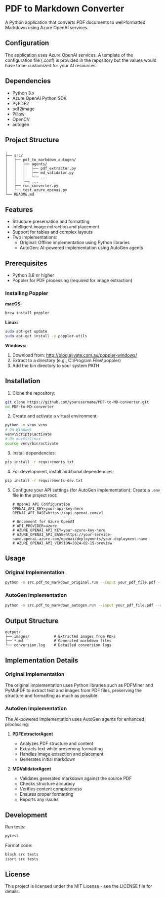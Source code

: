 # PDF to Markdown Converter

A Python application that converts PDF documents to well-formatted Markdown using Azure OpenAI services.

## Configuration

The application uses Azure OpenAI services. A template of the configuration file (.conf) is provided in the repository but the values would have to be customized for your AI resources.  

## Dependencies

- Python 3.x
- Azure OpenAI Python SDK
- PyPDF2
- pdf2image
- Pillow
- OpenCV
- autogen

## Project Structure

```
.
├── src/
│   ├── pdf_to_markdown_autogen/
│   │   ├── agents/
│   │   │   ├── pdf_extractor.py
│   │   │   ├── md_validator.py
│   │   │   └── ...
│   │   └── ...
│   ├── run_converter.py
│   └── test_azure_openai.py
└── README.md
```

## Features

- Structure preservation and formatting
- Intelligent image extraction and placement
- Support for tables and complex layouts
- Two implementations:
  - Original: Offline implementation using Python libraries
  - AutoGen: AI-powered implementation using AutoGen agents

## Prerequisites

- Python 3.8 or higher
- Poppler for PDF processing (required for image extraction)

### Installing Poppler

**macOS:**
```bash
brew install poppler
```

**Linux:**
```bash
sudo apt-get update
sudo apt-get install -y poppler-utils
```

**Windows:**
1. Download from: http://blog.alivate.com.au/poppler-windows/
2. Extract to a directory (e.g., C:\Program Files\poppler)
3. Add the bin directory to your system PATH

## Installation

1. Clone the repository:
```bash
git clone https://github.com/yourusername/PDF-to-MD-converter.git
cd PDF-to-MD-converter
```

2. Create and activate a virtual environment:
```bash
python -m venv venv
# On Windows
venv\Scripts\activate
# On macOS/Linux
source venv/bin/activate
```

3. Install dependencies:
```bash
pip install -r requirements.txt
```

4. For development, install additional dependencies:
```bash
pip install -r requirements-dev.txt
```

5. Configure your API settings (for AutoGen implementation):
   Create a `.env` file in the project root:

   ```
   # OpenAI API Configuration
   OPENAI_API_KEY=your-api-key-here
   OPENAI_API_BASE=https://api.openai.com/v1
   
   # Uncomment for Azure OpenAI
   # API_PROVIDER=azure
   # AZURE_OPENAI_API_KEY=your-azure-key-here
   # AZURE_OPENAI_API_BASE=https://your-service-name.openai.azure.com/openai/deployments/your-deployment-name
   # AZURE_OPENAI_API_VERSION=2024-02-15-preview
   ```

## Usage

### Original Implementation

```bash
python -m src.pdf_to_markdown_original.run --input your_pdf_file.pdf --output output/result.md
```

### AutoGen Implementation

```bash
python -m src.pdf_to_markdown_autogen.run --input your_pdf_file.pdf --output output/result.md
```

## Output Structure

```
output/
├── images/           # Extracted images from PDFs
├── *.md              # Generated markdown files
└── conversion.log    # Detailed conversion logs
```

## Implementation Details

### Original Implementation
The original implementation uses Python libraries such as PDFMiner and PyMuPDF to extract text and images from PDF files, preserving the structure and formatting as much as possible.

### AutoGen Implementation
The AI-powered implementation uses AutoGen agents for enhanced processing:

1. **PDFExtractorAgent**
   - Analyzes PDF structure and content
   - Extracts text while preserving formatting
   - Handles image extraction and placement
   - Generates initial markdown

2. **MDValidatorAgent**
   - Validates generated markdown against the source PDF
   - Checks structure accuracy
   - Verifies content completeness
   - Ensures proper formatting
   - Reports any issues

## Development

Run tests:
```bash
pytest
```

Format code:
```bash
black src tests
isort src tests
```

## License

This project is licensed under the MIT License - see the LICENSE file for details.
